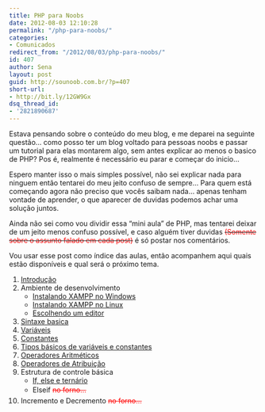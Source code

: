 ```yaml
---
title: PHP para Noobs
date: 2012-08-03 12:10:28
permalink: "/php-para-noobs/"
categories:
- Comunicados
redirect_from: "/2012/08/03/php-para-noobs/"
id: 407
author: Sena
layout: post
guid: http://sounoob.com.br/?p=407
short-url:
- http://bit.ly/12GW9Gx
dsq_thread_id:
- '2821890687'
---
```


Estava pensando sobre o conteúdo do meu blog, e me deparei na seguinte questão… como posso ter um blog voltado para pessoas noobs e passar um tutorial para elas montarem algo, sem antes explicar ao menos o basico de PHP? Pos é, realmente é necessário eu parar e começar do inicio…

Espero manter isso o mais simples possível, não sei explicar nada para ninguem então tentarei do meu jeito confuso de sempre… Para quem está começando agora não preciso que vocês saibam nada… apenas tenham vontade de aprender, o que aparecer de duvidas podemos achar uma solução juntos.
  
<!--more-->

Ainda não sei como vou dividir essa “mini aula” de PHP, mas tentarei deixar de um jeito menos confuso possível, e caso alguém tiver duvidas <del><span style="color: #ff0000;">(Somente sobre o assunto falado em cada post)</span></del> é só postar nos comentários.

Vou usar esse post como índice das aulas, então acompanhem aqui quais estão disponíveis e qual será o próximo tema.

  1. <a title="Introdução – PHP para Noobs" href="/introducao-php-para-noobs/" target="_blank">Introdução</a>
  2. Ambiente de desenvolvimento 
      * <a name="xampp" title="Instalando XAMPP no Windows" href="/instalando-xampp-no-windows/" target="_blank">Instalando XAMPP no Windows</a>
      * <a title="Instalando XAMPP no Linux" href="/instalando-xampp-no-linux/" target="_blank">Instalando XAMPP no Linux</a>
      * <a title="Escolhendo um editor PHP" href="/escolhendo-um-editor-php/" target="_blank">Escolhendo um editor</a>
  3. <a title="Sintaxe basica PHP" href="/sintaxe-basica-php/" target="_blank">Sintaxe basica</a>
  4. <a title="Variáveis em PHP" href="/variaveis-php/" target="_blank">Variáveis</a>
  5. <a title="Constantes no PHP" href="/constantes-no-php/" target="_blank">Constantes</a>
  6. <a title="Tipos básicos de variáveis e constantes no PHP" href="/tipos-basicos-de-variaveis-e-constantes-no-php/" target="_blank">Tipos básicos de variáveis e constantes</a>
  7. <a title="Operadores Aritméticos no PHP" href="/operadores-aritmeticos-no-php/" target="_blank">Operadores Aritméticos</a>
  8. <a title="Operadores de Atribuição no PHP" href="/operadores-de-atribuicao-no-php/" target="_blank">Operadores de Atribuição</a>
  9. Estrutura de controle básica 
      * <a title="If, else e ternário no PHP" href="/if-else-e-ternario-no-php/" target="_blank">If, else e ternário</a>
      * Elseif <span style="color: #ff0000;"><del style="line-height: 22px;">no forno…</del></span>
 10. Incremento e Decremento <span style="color: #ff0000;"><del style="line-height: 22px;">no forno…</del></span>